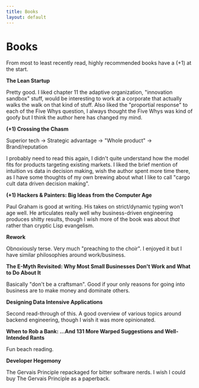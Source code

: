 ```yaml
---
title: Books
layout: default
---
```


# Books

From most to least recently read, highly recommended books have a (+1) at the start.

**The Lean Startup**

Pretty good. I liked chapter 11 the adaptive organization, "innovation sandbox" stuff, would be interesting to work at a corporate that actually walks the walk on that kind of stuff. Also liked the "proportial response" to each of the Five Whys question, I always thought the Five Whys was kind of goofy but I think the author here has changed my mind.

**(+1) Crossing the Chasm**

Superior tech -> Strategic advantage -> "Whole product" -> Brand/reputation

I probably need to read this again, I didn't quite understand how the model fits for products targeting existing markets. I liked the brief mention of intuition vs data in decision making, wish the author spent more time there, as I have some thoughts of my own brewing about what I like to call "cargo cult data driven decision making".

**(+1) Hackers & Painters: Big Ideas from the Computer Age**

Paul Graham is good at writing. His takes on strict/dynamic typing won't age well. He articulates really well why business-driven engineering produces shitty results, though I wish more of the book was about *that* rather than cryptic Lisp evangelism.

**Rework**

Obnoxiously terse. Very much "preaching to the choir". I enjoyed it but I have similar philosophies around work/business.

**The E-Myth Revisited: Why Most Small Businesses Don't Work and What to Do About It**

Basically "don't be a craftsman". Good if your only reasons for going into business are to make money and dominate others.

**Designing Data Intensive Applications**

Second read-through of this. A good overview of various topics around backend engineering, though I wish it was more opinionated.

**When to Rob a Bank: ...And 131 More Warped Suggestions and Well-Intended Rants**

Fun beach reading.

**Developer Hegemony**

The Gervais Principle repackaged for bitter software nerds. I wish I could buy The Gervais Principle as a paperback.
